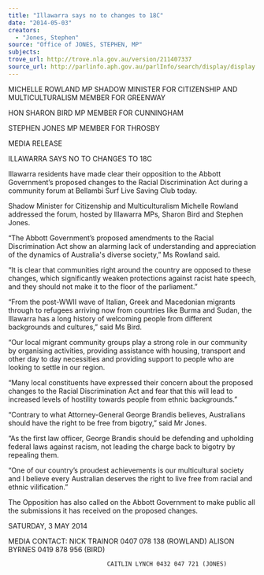 ```yaml
---
title: "Illawarra says no to changes to 18C"
date: "2014-05-03"
creators:
  - "Jones, Stephen"
source: "Office of JONES, STEPHEN, MP"
subjects:
trove_url: http://trove.nla.gov.au/version/211407337
source_url: http://parlinfo.aph.gov.au/parlInfo/search/display/display.w3p;query=Id%3A%22media/pressrel/3148211%22
---
```


 

 MICHELLE ROWLAND MP  SHADOW MINISTER FOR CITIZENSHIP AND  MULTICULTURALISM  MEMBER FOR GREENWAY 

 

 HON SHARON BIRD MP  MEMBER FOR CUNNINGHAM   

 STEPHEN JONES MP  MEMBER FOR THROSBY   

 MEDIA RELEASE   

 ILLAWARRA SAYS NO TO CHANGES TO 18C   

 Illawarra residents have made clear their opposition to the Abbott Government’s  proposed changes to the Racial Discrimination Act during a community forum at  Bellambi Surf Live Saving Club today.   

 Shadow Minister for Citizenship and Multiculturalism Michelle Rowland addressed the  forum, hosted by Illawarra MPs, Sharon Bird and Stephen Jones.   

 “The Abbott Government’s proposed amendments to the Racial Discrimination Act  show an alarming lack of understanding and appreciation of the dynamics of  Australia's diverse society,” Ms Rowland said.   

 “It is clear that communities right around the country are opposed to these changes,  which significantly weaken protections against racist hate speech, and they should  not make it to the floor of the parliament.”   

 “From the post-WWII wave of Italian, Greek and Macedonian migrants through to  refugees arriving now from countries like Burma and Sudan, the Illawarra has a long  history of welcoming people from different backgrounds and cultures,” said Ms Bird. 

 

 “Our local migrant community groups play a strong role in our community by  organising activities, providing assistance with housing, transport and other day to  day necessities and providing support to people who are looking to settle in our  region. 

 “Many local constituents have expressed their concern about the proposed changes  to the Racial Discrimination Act and fear that this will lead to increased levels of  hostility towards people from ethnic backgrounds.” 

 “Contrary to what Attorney-General George Brandis believes, Australians should  have the right to be free from bigotry,” said Mr Jones.   

 “As the first law officer, George Brandis should be defending and upholding federal  laws against racism, not leading the charge back to bigotry by repealing them.   

 “One of our country’s proudest achievements is our multicultural society and I  believe every Australian deserves the right to live free from racial and ethnic  vilification.”   

 The Opposition has also called on the Abbott Government to make public all the  submissions it has received on the proposed changes.    

 SATURDAY, 3 MAY 2014   

 MEDIA CONTACT: NICK TRAINOR 0407 078 138 (ROWLAND)                                 ALISON BYRNES 0419 878 956 (BIRD) 

                                CAITLIN LYNCH 0432 047 721 (JONES) 

 

